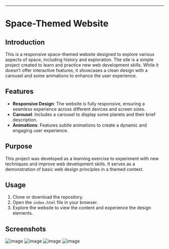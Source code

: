 ---

# Space-Themed Website

## Introduction

This is a responsive space-themed website designed to explore various aspects of space, including history and exploration. The site is a simple project created to learn and practice new web development skills. While it doesn’t offer interactive features, it showcases a clean design with a carousel and some animations to enhance the user experience.

## Features

- **Responsive Design**: The website is fully responsive, ensuring a seamless experience across different devices and screen sizes.
- **Carousel**: Includes a carousel to display some planets and their brief description.
- **Animations**: Features subtle animations to create a dynamic and engaging user experience.

## Purpose

This project was developed as a learning exercise to experiment with new techniques and improve web development skills. It serves as a demonstration of basic web design principles in a themed context.

## Usage

1. Clone or download the repository.
2. Open the `index.html` file in your browser.
3. Explore the website to view the content and experience the design elements.
## Screenshots

![image](https://github.com/user-attachments/assets/2ac7aa27-23db-483f-9548-2e8a824de9bb)
![image](https://github.com/user-attachments/assets/fd6c489f-3396-4edb-accc-97df81a3dc19)
![image](https://github.com/user-attachments/assets/6b4e9427-8025-4a44-a7e2-02ef2c397dc1)
![image](https://github.com/user-attachments/assets/349411c8-e280-4c82-9acd-7415c3e0326b)



